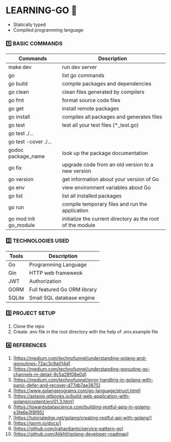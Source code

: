 # LEARNING-GO :slightly_smiling_face:
  * Statically typed
  * Compiled programming language
### :one: BASIC COMMANDS
|       Commands      |             Description             |
|---------------------|-------------------------------------|
| make dev            | run dev server                      |
| go                  | list go commands                    |
| go build            | compile packages and dependencies   |
| go clean            | clean files generated by compilers  |
| go fmt              | format source code files            |
| go get              | install remote packages             |  
| go install          |  compiles all packages and generates files |
| go test             | test all your test files (*_test.go) | 
| go test ./...       |                                      |
| go test -cover ./...|                                     |
| godoc package_name  | look up the package documentation   |
| go fix              | upgrade code from an old version to a new version |
| go version          | get information about your version of Go |
| go env              | view environment variables about Go |
| go list             | list all installed packages         |
| go run              | compile temporary files and run the application |
| go mod init go_module | initialize the current directory as the root of the module |

### :two: TECHNOLOGIES USED
|    Tools    |     Description          |
|-------------|--------------------------|
|   Go        |    Programming Language  |
|   Gin       |    HTTP web frameweok    |
|   JWT       |      Authorization       |
|   GORM      | Full featured Go ORM library |
|   SQLite    | Small SQL database engine    |

### :three: PROJECT SETUP
  1. Clone the repo
  2. Create .env file in the root directory with the help of .env.example file

### :four: REFERENCES
1. [https://medium.com/technofunnel/understanding-golang-and-goroutines-72ac3c9a014d]
2. [https://medium.com/technofunnel/understanding-goroutine-go-channels-in-detail-9c5a28f08e0d]
3. [https://medium.com/technofunnel/error-handling-in-golang-with-panic-defer-and-recover-d77db7ae3875]
4. [https://www.golangprograms.com/go-language/struct.html]
5. [https://astaxie.gitbooks.io/build-web-application-with-golang/content/en/01.3.html]
6. [https://towardsdatascience.com/building-restful-apis-in-golang-e3fe6e3f8f95]
7. [https://tutorialedge.net/golang/creating-restful-api-with-golang/]
8. [https://gorm.io/docs/]
9. [https://github.com/irahardianto/service-pattern-go]
10. [https://github.com/Alikhll/golang-developer-roadmap]

